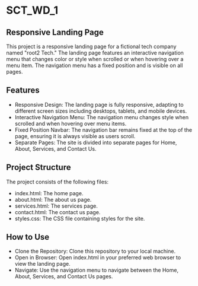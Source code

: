 # SCT_WD_1

## Responsive Landing Page
This project is a responsive landing page for a fictional tech company named "root2 Tech." The landing page features an interactive navigation menu that changes color or style when scrolled or when hovering over a menu item. The navigation menu has a fixed position and is visible on all pages.

## Features
- Responsive Design: The landing page is fully responsive, adapting to different screen sizes including desktops, tablets, and mobile devices.
- Interactive Navigation Menu: The navigation menu changes style when scrolled and when hovering over menu items.
- Fixed Position Navbar: The navigation bar remains fixed at the top of the page, ensuring it is always visible as users scroll.
- Separate Pages: The site is divided into separate pages for Home, About, Services, and Contact Us.

## Project Structure
The project consists of the following files:

- index.html: The home page.
- about.html: The about us page.
- services.html: The services page.
- contact.html: The contact us page.
- styles.css: The CSS file containing styles for the site.


## How to Use
- Clone the Repository: Clone this repository to your local machine.
- Open in Browser: Open index.html in your preferred web browser to view the landing page.
- Navigate: Use the navigation menu to navigate between the Home, About, Services, and Contact Us pages.

